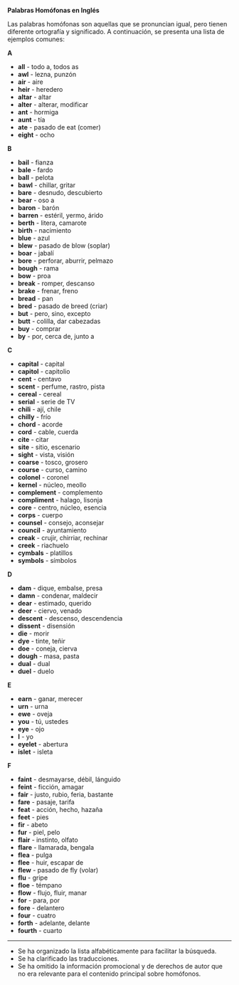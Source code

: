 

**Palabras Homófonas en Inglés**

Las palabras homófonas son aquellas que se pronuncian igual, pero tienen diferente ortografía y significado. A continuación, se presenta una lista de ejemplos comunes:

**A**

*   **all** - todo a, todos as
*   **awl** - lezna, punzón
*   **air** - aire
*   **heir** - heredero
*   **altar** - altar
*   **alter** - alterar, modificar
*   **ant** - hormiga
*   **aunt** - tía
*   **ate** - pasado de eat (comer)
*   **eight** - ocho

**B**

*   **bail** - fianza
*   **bale** - fardo
*   **ball** - pelota
*   **bawl** - chillar, gritar
*   **bare** - desnudo, descubierto
*   **bear** - oso a
*   **baron** - barón
*   **barren** - estéril, yermo, árido
*   **berth** - litera, camarote
*   **birth** - nacimiento
*   **blue** - azul
*   **blew** - pasado de blow (soplar)
*   **boar** - jabalí
*   **bore** - perforar, aburrir, pelmazo
*   **bough** - rama
*   **bow** - proa
*   **break** - romper, descanso
*   **brake** - frenar, freno
*   **bread** - pan
*   **bred** - pasado de breed (criar)
*   **but** - pero, sino, excepto
*   **butt** - colilla, dar cabezadas
*   **buy** - comprar
*   **by** - por, cerca de, junto a

**C**

*   **capital** - capital
*   **capitol** - capitolio
*   **cent** - centavo
*   **scent** - perfume, rastro, pista
*   **cereal** - cereal
*   **serial** - serie de TV
*   **chili** - ají, chile
*   **chilly** - frío
*   **chord** - acorde
*   **cord** - cable, cuerda
*   **cite** - citar
*   **site** - sitio, escenario
*   **sight** - vista, visión
*   **coarse** - tosco, grosero
*   **course** - curso, camino
*   **colonel** - coronel
*   **kernel** - núcleo, meollo
*   **complement** - complemento
*   **compliment** - halago, lisonja
*   **core** - centro, núcleo, esencia
*   **corps** - cuerpo
*   **counsel** - consejo, aconsejar
*   **council** - ayuntamiento
*   **creak** - crujir, chirriar, rechinar
*   **creek** - riachuelo
*   **cymbals** - platillos
*   **symbols** - símbolos

**D**

*   **dam** - dique, embalse, presa
*   **damn** - condenar, maldecir
*   **dear** - estimado, querido
*   **deer** - ciervo, venado
*   **descent** - descenso, descendencia
*   **dissent** - disensión
*   **die** - morir
*   **dye** - tinte, teñir
*   **doe** - coneja, cierva
*   **dough** - masa, pasta
*   **dual** - dual
*   **duel** - duelo

**E**

*   **earn** - ganar, merecer
*   **urn** - urna
*   **ewe** - oveja
*   **you** - tú, ustedes
*   **eye** - ojo
*   **I** - yo
*   **eyelet** - abertura
*   **islet** - isleta

**F**

*   **faint** - desmayarse, débil, lánguido
*   **feint** - ficción, amagar
*   **fair** - justo, rubio, feria, bastante
*   **fare** - pasaje, tarifa
*   **feat** - acción, hecho, hazaña
*   **feet** - pies
*   **fir** - abeto
*   **fur** - piel, pelo
*   **flair** - instinto, olfato
*   **flare** - llamarada, bengala
*   **flea** - pulga
*   **flee** - huir, escapar de
*   **flew** - pasado de fly (volar)
*   **flu** - gripe
*   **floe** - témpano
*   **flow** - flujo, fluir, manar
*   **for** - para, por
*   **fore** - delantero
*   **four** - cuatro
*   **forth** - adelante, delante
*   **fourth** - cuarto

---



*   Se ha organizado la lista alfabéticamente para facilitar la búsqueda.
*   Se ha clarificado las traducciones.
*   Se ha omitido la información promocional y de derechos de autor que no era relevante para el contenido principal sobre homófonos.
